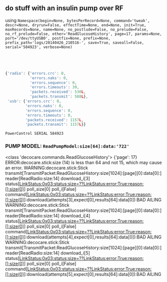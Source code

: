 ## do stuff with an insulin pump over RF
using ` Namespace(begin=None, bytesPerRecord=None, command='tweak', descr=None, dryrun=False, effectTime=None, end=None, init=True, maxRecords=None, name=None, no_postlude=False, no_prelude=False, no_rf_prelude=False, other='ReadGlucoseHistory', page=17, params=None, port='/dev/ttyUSB0', postfix=None, prefix=None, prefix_path='logs/20140426_210516-', save=True, saveall=False, serial='584923', verbose=None) `
```
```
```
```
```
```
```
```
```javascript
{'radio': {'errors.crc': 0,
           'errors.naks': 0,
           'errors.sequence': 0,
           'errors.timeouts': 39,
           'packets.received': 530L,
           'packets.transmit': 588L},
 'usb': {'errors.crc': 0,
         'errors.naks': 0,
         'errors.sequence': 0,
         'errors.timeouts': 0,
         'packets.received': 1157L,
         'packets.transmit': 1157L}}
```
```
PowerControl SERIAL 584923
```
### PUMP MODEL: `ReadPumpModel:size[64]:data:'722'`
<class 'decocare.commands.ReadGlucoseHistory'> {'page': 17}
ERROR:decocare.stick:size (14) is less than 64 and not 15, which may cause an error.
WARNING:decocare.stick:Stick transmit[TransmitPacket:ReadGlucoseHistory:size[1024]:[page][0]:data[0]:] reader[ReadRadio:size:14] download_i[3] status[<LinkStatus:0x03:status:size=??LinkStatus:error:True:reason:[]:size(0)>] poll_size[0] poll_i[False] command[<LinkStatus:0x03:status:size=??LinkStatus:error:True:reason:[]:size(0)>]:download(attempts[3],expect[0],results[64]:data[0]):BAD AILING
WARNING:decocare.stick:Stick transmit[TransmitPacket:ReadGlucoseHistory:size[1024]:[page][0]:data[0]:] reader[ReadRadio:size:14] download_i[4] status[<LinkStatus:0x03:status:size=??LinkStatus:error:True:reason:[]:size(0)>] poll_size[0] poll_i[False] command[<LinkStatus:0x03:status:size=??LinkStatus:error:True:reason:[]:size(0)>]:download(attempts[4],expect[0],results[64]:data[0]):BAD AILING
WARNING:decocare.stick:Stick transmit[TransmitPacket:ReadGlucoseHistory:size[1024]:[page][0]:data[0]:] reader[ReadRadio:size:14] download_i[5] status[<LinkStatus:0x03:status:size=??LinkStatus:error:True:reason:[]:size(0)>] poll_size[0] poll_i[False] command[<LinkStatus:0x03:status:size=??LinkStatus:error:True:reason:[]:size(0)>]:download(attempts[5],expect[0],results[64]:data[0]):BAD AILING
